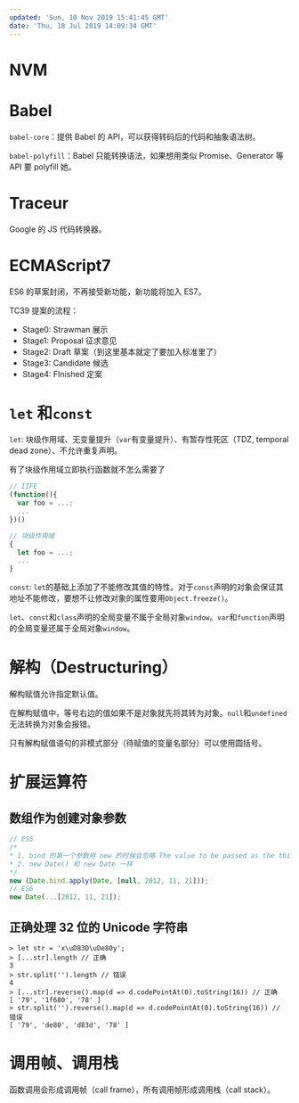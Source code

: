 ```yaml
---
updated: 'Sun, 10 Nov 2019 15:41:45 GMT'
date: 'Thu, 18 Jul 2019 14:09:34 GMT'
---
```


# NVM

# Babel

`babel-core`：提供 Babel 的 API，可以获得转码后的代码和抽象语法树。

`babel-polyfill`：Babel 只能转换语法，如果想用类似 Promise、Generator 等 API 要 polyfill 她。

# Traceur

Google 的 JS 代码转换器。

# ECMAScript7

ES6 的草案封闭，不再接受新功能，新功能将加入 ES7。

TC39 提案的流程：

-   Stage0: Strawman 展示
-   Stage1: Proposal 征求意见
-   Stage2: Draft 草案（到这里基本就定了要加入标准里了）
-   Stage3: Candidate 候选
-   Stage4: FInished 定案

# `let` 和`const`

`let`: 块级作用域、无变量提升（`var`有变量提升）、有暂存性死区（TDZ, temporal dead zone）、不允许重复声明。

有了块级作用域立即执行函数就不怎么需要了

```js
// IIFE
(function(){
  var foo = ...;
  ...
})()

// 块级作用域
{
  let foo = ...;
  ...
}
```

`const`: `let`的基础上添加了不能修改其值的特性。对于`const`声明的对象会保证其地址不能修改，要想不让修改对象的属性要用`Object.freeze()`。

`let`、`const`和`class`声明的全局变量不属于全局对象`window`。`var`和`function`声明的全局变量还属于全局对象`window`。

# 解构（Destructuring）

解构赋值允许指定默认值。

在解构赋值中，等号右边的值如果不是对象就先将其转为对象。`null`和`undefined`无法转换为对象会报错。

只有解构赋值语句的非模式部分（待赋值的变量名部分）可以使用圆括号。

# 扩展运算符

## 数组作为创建对象参数

```js
// ES5 
/*
* 1. bind 的第一个参数用 new 的时候会忽略 The value to be passed as the this parameter to the target function when the bound function is called. The value is ignored if the bound function is constructed using the new operator.
* 2. new Date() 和 new Date 一样
*/
new (Date.bind.apply(Date, [null, 2012, 11, 21]));
// ES6
new Date(...[2012, 11, 21]);
```

## 正确处理 32 位的 Unicode 字符串

```node
> let str = 'x\uD83D\uDe80y';
> [...str].length // 正确
3
> str.split('').length // 错误
4
> [...str].reverse().map(d => d.codePointAt(0).toString(16)) // 正确
[ '79', '1f680', '78' ]
> str.split('').reverse().map(d => d.codePointAt(0).toString(16)) // 错误
[ '79', 'de80', 'd83d', '78' ]
```

# 调用帧、调用栈

函数调用会形成调用帧（call frame），所有调用帧形成调用栈（call stack）。
